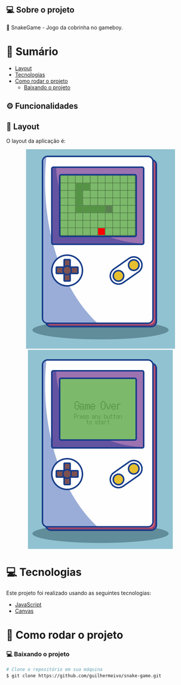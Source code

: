 ## 💻 Sobre o projeto

🐍 SnakeGame - Jogo da cobrinha no gameboy.

# :scroll: Sumário

- [Layout](#🎨-Layout)
- [Tecnologias](#computer-tecnologias)
- [Como rodar o projeto](#construction_worker-como-rodar-o-projeto)
    - [Baixando o projeto](#computer-baixando-o-projeto)

## ⚙️ Funcionalidades

## 🎨 Layout

O layout da aplicação é:

<div align="center">
    <img src="https://github.com/guilhermeivo/snake-game/blob/master/.github/InGameScreen.png" alt="SnakeGame" title="SnakeGame" />
    <img src="https://github.com/guilhermeivo/snake-game/blob/master/.github/GameOverScreen.png" alt="SnakeGame" title="SnakeGame" />
</div>

# :computer: Tecnologias

Este projeto foi realizado usando as seguintes tecnologias:

<ul>
  <li><a href="https://www.javascript.com/">JavaScript</a></li>
  <li><a href="https://developer.mozilla.org/docs/Web/API/Canvas_API">Canvas</a></li>
</ul>

# :construction_worker: Como rodar o projeto

### :computer: Baixando o projeto

```bash
# Clone o repositório em sua máquina
$ git clone https://github.com/guilhermeivo/snake-game.git
```